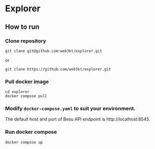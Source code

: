 # Explorer

## How to run

### Clone repository

```shell
git clone git@github.com:web3kt/explorer.git
```

or

```shell
git clone https://github.com/web3kt/explorer.git
```

### Pull docker image

```shell
cd explorer
docker compose pull
```

### Modify `docker-compose.yaml` to suit your environment.

The default host and port of Besu API endpoint is http://localhost:8545.

### Run docker compose

```shell
docker compose up
```
